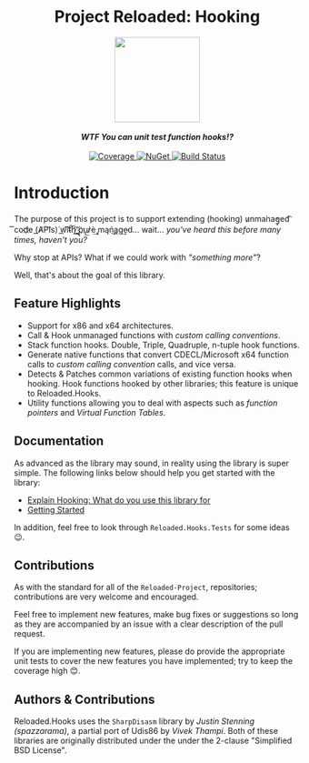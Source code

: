 <div align="center">
	<h1>Project Reloaded: Hooking</h1>
	<img src="https://i.imgur.com/BjPn7rU.png" width="150" align="center" />
	<br/> <br/>
	<strong><i>WTF You can unit test function hooks!?</i></strong>
	<br/> <br/>
	<!-- Coverage -->
	<a href="https://codecov.io/gh/Reloaded-Project/Reloaded.Hooks">
		<img src="https://codecov.io/gh/Reloaded-Project/Reloaded.Hooks/branch/master/graph/badge.svg" alt="Coverage" />
	</a>
	<!-- NuGet -->
	<a href="https://www.nuget.org/packages/Reloaded.Hooks">
		<img src="https://img.shields.io/nuget/v/Reloaded.Hooks.svg" alt="NuGet" />
	</a>
	<!-- Build Status -->
	<a href="https://ci.appveyor.com/project/sewer56lol/reloaded-hooks">
		<img src="https://ci.appveyor.com/api/projects/status/hfeonbkitheaclo3?svg=true" alt="Build Status" />
	</a>
</div>

# Introduction
The purpose of this project is to support extending (hooking) u̷nma͘na̕g̡ed͡ ͞cod҉e (͟A̸P͡Is)́ w͟͡i͠t̴͠h̨͢͡ ̸́͟p̢҉u̢͟r̷̀è͢ ̡mąń̨͜a͏̨g͢e̴d... wait... *you've heard this before many times, haven't you?*

Why stop at APIs? What if we could work with *"something more"*?

Well, that's about the goal of this library.


## Feature Highlights
+ Support for x86 and x64 architectures.
+ Call & Hook unmanaged functions with *custom calling conventions*.
+ Stack function hooks. Double, Triple, Quadruple, n-tuple hook functions.
+ Generate native functions that convert CDECL/Microsoft x64 function calls to *custom calling convention* calls, and vice versa.
+ Detects & Patches common variations of existing function hooks when hooking. Hook functions hooked by other libraries; this feature is unique to Reloaded.Hooks.  
+ Utility functions allowing you to deal with aspects such as *function pointers* and *Virtual Function Tables*. 

## Documentation

As advanced as the library may sound, in reality using the library is super simple.
The following links below should help you get started with the library:

+ [Explain Hooking: What do you use this library for](https://github.com/Reloaded-Project/Reloaded.Hooks/issues/1)
+ [Getting Started](Docs/Getting-Started.md)

In addition, feel free to look through `Reloaded.Hooks.Tests` for some ideas 😉.

## Contributions
As with the standard for all of the `Reloaded-Project`, repositories; contributions are very welcome and encouraged.

Feel free to implement new features, make bug fixes or suggestions so long as they are accompanied by an issue with a clear description of the pull request.

If you are implementing new features, please do provide the appropriate unit tests to cover the new features you have implemented; try to keep the coverage high 😊.

## Authors & Contributions

Reloaded.Hooks uses the `SharpDisasm` library by *Justin Stenning (spazzarama)*, a partial port of Udis86 by *Vivek Thampi*. Both of these libraries are originally distributed under the under the 2-clause "Simplified BSD License". 

